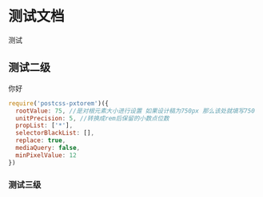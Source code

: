 # 测试文档

测试

## 测试二级

你好

```javascript
require('postcss-pxtorem')({
  rootValue: 75, //是对根元素大小进行设置 如果设计稿为750px 那么该处就填写750
  unitPrecision: 5, //转换成rem后保留的小数点位数
  propList: ['*'],
  selectorBlackList: [],
  replace: true,
  mediaQuery: false,
  minPixelValue: 12
})
```

### 测试三级

